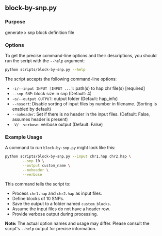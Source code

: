## block-by-snp.py

### Purpose

generate x snp block definition file

### Options

To get the precise command-line options and their descriptions, you should run the script with the `--help` argument:

```bash
python scripts/block-by-snp.py --help
```

The script accepts the following command-line options:

*   `-i/--input INPUT [INPUT ...]`: path(s) to hap chr file(s) [required]
*   `--snp SNP`: block size in snp (Default: 4)
*   `-o/--output OUTPUT`: output folder (Default: hap_info)
*   `--nosort`: Disable sorting of input files by number in filename. (Sorting is enabled by default)
*   `--noheader`: Set if there is no header in the input files. (Default: False, assumes header is present)
*   `-V/--verbose`: verbose output (Default: False)

### Example Usage

A command to run `block-by-snp.py` might look like this:

```bash
python scripts/block-by-snp.py --input chr1.hap chr2.hap \
        --snp 10 \
        --output custom_name \
        --noheader \
        --verbose
```

This command tells the script to:

- Process `chr1.hap` and `chr2.hap` as input files.
- Define blocks of 10 SNPs.
- Save the output to a folder named `custom_blocks`.
- Assume the input files do not have a header row.
- Provide verbose output during processing.

**Note:** The actual option names and usage may differ. Please consult the script's `--help` output for precise information.
